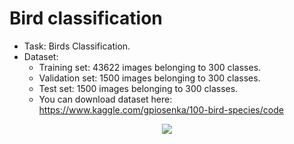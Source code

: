 # Bird classification

- Task: Birds Classification.
- Dataset: 
  + Training set: 43622 images belonging to 300 classes.
  + Validation set: 1500 images belonging to 300 classes.
  + Test set: 1500 images belonging to 300 classes.
  + You can download dataset here: https://www.kaggle.com/gpiosenka/100-bird-species/code

<center><img src='https://user-images.githubusercontent.com/85773711/135237477-04f35a76-3f97-4acf-a1d8-8cb297ca9039.png'></center>
<!-- ![image](https://user-images.githubusercontent.com/85773711/135237477-04f35a76-3f97-4acf-a1d8-8cb297ca9039.png) -->
